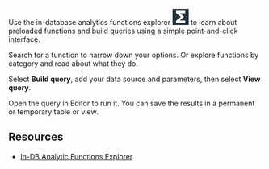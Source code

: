 Use the in-database analytics functions explorer ![open_indb_explorer_icon](Images/vxh1684731330989.svg) to learn about preloaded functions and build queries using a simple point-and-click interface.

Search for a function to narrow down your options. Or explore functions by category and read about what they do.

Select **Build query**, add your data source and parameters, then select **View query**.

Open the query in Editor to run it. You can save the results in a permanent or temporary table or view.

## Resources


-   [In-DB Analytic Functions Explorer](https://docs.teradata.com/access/sources/dita/topic?dita:mapPath=phg1621910019905.ditamap&dita:ditavalPath=pny1626732985837.ditaval&dita:topicPath=vot1684158652679.dita).


